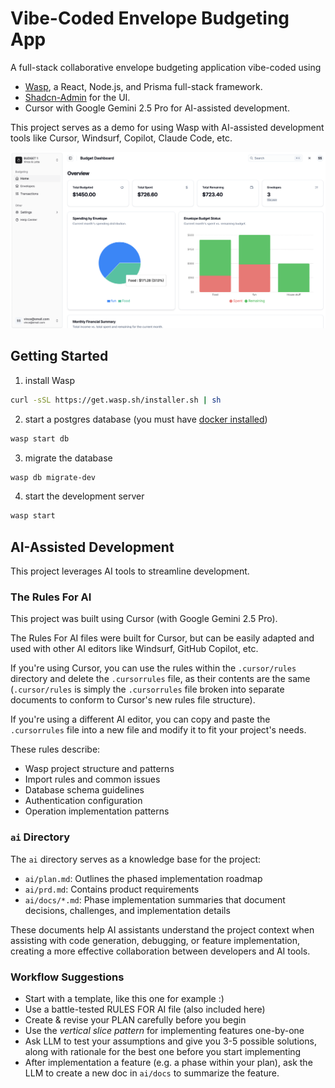 # Vibe-Coded Envelope Budgeting App

A full-stack collaborative envelope budgeting application vibe-coded using
- [Wasp](https://wasp.sh), a React, Node.js, and Prisma full-stack framework.
- [Shadcn-Admin](https://github.com/satnaing/shadcn-admin) for the UI.
- Cursor with Google Gemini 2.5 Pro for AI-assisted development.

This project serves as a demo for using Wasp with AI-assisted development tools like Cursor, Windsurf, Copilot, Claude Code, etc.

![Envelope Budgeting App](./public/env-budgeting-vibecode.png)

## Getting Started

1. install Wasp

```bash
curl -sSL https://get.wasp.sh/installer.sh | sh
```

2. start a postgres database (you must have [docker installed](https://www.docker.com/get-started/))

```bash
wasp start db
```

3. migrate the database

```bash
wasp db migrate-dev
```

4. start the development server

```bash
wasp start
```

## AI-Assisted Development

This project leverages AI tools to streamline development.

### The Rules For AI

This project was built using Cursor (with Google Gemini 2.5 Pro).

The Rules For AI files were built for Cursor, but can be easily adapted and used with other AI editors like Windsurf, GitHub Copilot, etc.

If you're using Cursor, you can use the rules within the `.cursor/rules` directory and delete the `.cursorrules` file, as their contents are the same (`.cursor/rules` is simply the `.cursorrules` file broken into separate documents to conform to Cursor's new rules file structure).

If you're using a different AI editor, you can copy and paste the `.cursorrules` file into a new file and modify it to fit your project's needs.

These rules describe:

- Wasp project structure and patterns
- Import rules and common issues
- Database schema guidelines
- Authentication configuration
- Operation implementation patterns

### `ai` Directory

The `ai` directory serves as a knowledge base for the project:

- `ai/plan.md`: Outlines the phased implementation roadmap
- `ai/prd.md`: Contains product requirements
- `ai/docs/*.md`: Phase implementation summaries that document decisions, challenges, and implementation details

These documents help AI assistants understand the project context when assisting with code generation, debugging, or feature implementation, creating a more effective collaboration between developers and AI tools.

### Workflow Suggestions
- Start with a template, like this one for example :)
- Use a battle-tested RULES FOR AI file (also included here)
- Create & revise your PLAN carefully before you begin
- Use the *vertical slice pattern* for implementing features one-by-one
- Ask LLM to test your assumptions and give you 3-5 possible solutions, along with rationale for the best one before you start implementing
- After implementation a feature (e.g. a phase within your plan), ask the LLM to create a new doc in `ai/docs` to summarize the feature.